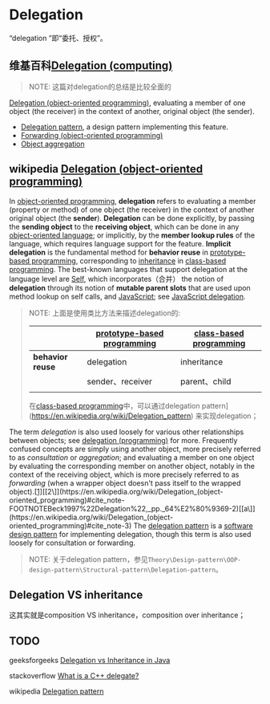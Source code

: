 # Delegation 

“delegation ”即“委托、授权”。

## 维基百科[Delegation (computing)](https://en.wikipedia.org/wiki/Delegation_(computing))

> NOTE: 这篇对delegation的总结是比较全面的

[Delegation (object-oriented programming)](https://en.wikipedia.org/wiki/Delegation_(object-oriented_programming)), evaluating a member of one object (the receiver) in the context of another, original object (the sender).

- [Delegation pattern](https://en.wikipedia.org/wiki/Delegation_pattern), a design pattern implementing this feature.
- [Forwarding (object-oriented programming)](https://en.wikipedia.org/wiki/Forwarding_(object-oriented_programming))
- [Object aggregation](https://en.wikipedia.org/wiki/Object_aggregation)



## wikipedia [Delegation (object-oriented programming)](https://en.wikipedia.org/wiki/Delegation_(object-oriented_programming))

In [object-oriented programming](https://en.wikipedia.org/wiki/Object-oriented_programming), **delegation** refers to evaluating a member (property or method) of one object (the receiver) in the context of another original object (the **sender**). **Delegation** can be done explicitly, by passing the **sending object** to the **receiving object**, which can be done in any [object-oriented language](https://en.wikipedia.org/wiki/Object-oriented_language); or implicitly, by the **member lookup rules** of the language, which requires language support for the feature. **Implicit delegation** is the fundamental method for **behavior reuse** in [prototype-based programming](https://en.wikipedia.org/wiki/Prototype-based_programming), corresponding to [inheritance](https://en.wikipedia.org/wiki/Inheritance_(object-oriented_programming)) in [class-based programming](https://en.wikipedia.org/wiki/Class-based_programming). The best-known languages that support delegation at the language level are [Self](https://en.wikipedia.org/wiki/Self_(programming_language)), which incorporates（合并） the notion of **delegation** through its notion of **mutable parent slots** that are used upon method lookup on self calls, and [JavaScript](https://en.wikipedia.org/wiki/JavaScript); see [JavaScript delegation](https://en.wikipedia.org/wiki/JavaScript#Delegative).

> NOTE: 上面是使用类比方法来描述delegation的:
>
> |                    | [prototype-based programming](https://en.wikipedia.org/wiki/Prototype-based_programming) | [class-based programming](https://en.wikipedia.org/wiki/Class-based_programming) |
> | ------------------ | ------------------------------------------------------------ | ------------------------------------------------------------ |
> | **behavior reuse** | delegation                                                   | inheritance                                                  |
> |                    | sender、receiver                                             | parent、child                                                |
> |                    |                                                              |                                                              |
>
> 在[class-based programming](https://en.wikipedia.org/wiki/Class-based_programming)中，可以通过delegation pattern](https://en.wikipedia.org/wiki/Delegation_pattern) 来实现delegation；

The term *delegation* is also used loosely for various other relationships between objects; see [delegation (programming)](https://en.wikipedia.org/wiki/Delegation_(programming)) for more. Frequently confused concepts are simply using another object, more precisely referred to as *consultation* or *aggregation*; and evaluating a member on one object by evaluating the corresponding member on another object, notably in the context of the receiving object, which is more precisely referred to as *forwarding* (when a wrapper object doesn't pass itself to the wrapped object).[[1\]](https://en.wikipedia.org/wiki/Delegation_(object-oriented_programming)#cite_note-FOOTNOTEGammaHelmJohnsonVlissides1995%22Delegation%22,_pp._20%E2%80%9321-1)[[2\]](https://en.wikipedia.org/wiki/Delegation_(object-oriented_programming)#cite_note-FOOTNOTEBeck1997%22Delegation%22,_pp._64%E2%80%9369-2)[[a\]](https://en.wikipedia.org/wiki/Delegation_(object-oriented_programming)#cite_note-3) The [delegation pattern](https://en.wikipedia.org/wiki/Delegation_pattern) is a [software design pattern](https://en.wikipedia.org/wiki/Software_design_pattern) for implementing delegation, though this term is also used loosely for consultation or forwarding.

> NOTE: 关于delegation pattern，参见`Theory\Design-pattern\OOP-design-pattern\Structural-pattern\Delegation-pattern`。



## Delegation VS inheritance

这其实就是composition VS inheritance，composition over inheritance；



## TODO

geeksforgeeks [Delegation vs Inheritance in Java](https://www.geeksforgeeks.org/delegation-vs-inheritance-java/)

stackoverflow [What is a C++ delegate?](https://stackoverflow.com/questions/9568150/what-is-a-c-delegate)

wikipedia [Delegation pattern](https://en.wikipedia.org/wiki/Delegation_pattern)